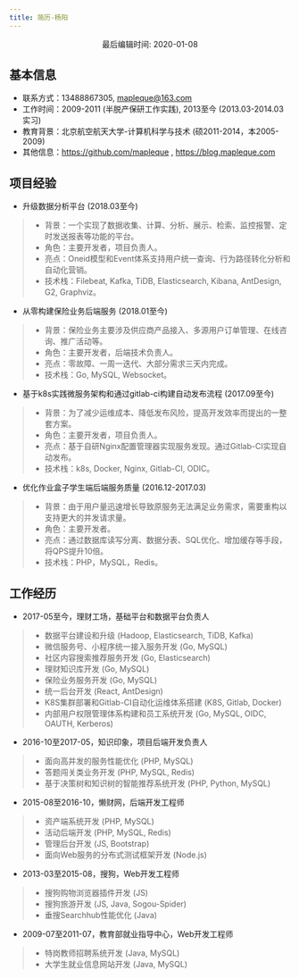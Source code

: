 ```yaml
---
title: 简历-杨阳
---
```

<p style="text-align: center"><span>最后编辑时间: 2020-01-08</span></p>

基本信息
----

- 联系方式：13488867305, mapleque@163.com
- 工作时间：2009-2011 (半脱产保研工作实践), 2013至今 (2013.03-2014.03实习)
- 教育背景：北京航空航天大学-计算机科学与技术 (硕2011-2014，本2005-2009)
- 其他信息：https://github.com/mapleque , https://blog.mapleque.com

项目经验
----

- 升级数据分析平台 (2018.03至今)
> - 背景：一个实现了数据收集、计算、分析、展示、检索、监控报警、定时发送报表等功能的平台。
> - 角色：主要开发者，项目负责人。
> - 亮点：Oneid模型和Event体系支持用户统一查询、行为路径转化分析和自动化营销。
> - 技术栈：Filebeat, Kafka, TiDB, Elasticsearch, Kibana, AntDesign, G2, Graphviz。

- 从零构建保险业务后端服务 (2018.01至今)
> - 背景：保险业务主要涉及供应商产品接入、多源用户订单管理、在线咨询、推广活动等。
> - 角色：主要开发者，后端技术负责人。
> - 亮点：零故障、一周一迭代、大部分需求三天内完成。
> - 技术栈：Go, MySQL, Websocket。

- 基于k8s实践微服务架构和通过gitlab-ci构建自动发布流程 (2017.09至今)
> - 背景：为了减少运维成本、降低发布风险，提高开发效率而提出的一整套方案。
> - 角色：主要开发者，项目负责人。
> - 亮点：基于自研Nginx配置管理器实现服务发现。通过Gitlab-CI实现自动发布。
> - 技术栈：k8s, Docker, Nginx, Gitlab-CI, ODIC。

- 优化作业盒子学生端后端服务质量 (2016.12-2017.03)
> - 背景：由于用户量迅速增长导致原服务无法满足业务需求，需要重构以支持更大的并发请求量。
> - 角色：主要开发者。
> - 亮点：通过数据库读写分离、数据分表、SQL优化、增加缓存等手段，将QPS提升10倍。
> - 技术栈：PHP，MySQL，Redis。

工作经历
----
- 2017-05至今，理财工场，基础平台和数据平台负责人
> - 数据平台建设和升级 (Hadoop, Elasticsearch, TiDB, Kafka)
> - 微信服务号、小程序统一接入服务开发 (Go, MySQL)
> - 社区内容搜索推荐服务开发 (Go, Elasticsearch)
> - 理财知识库开发 (Go, MySQL)
> - 保险业务服务开发 (Go, MySQL)
> - 统一后台开发 (React, AntDesign)
> - K8S集群部署和Gitlab-CI自动化运维体系搭建 (K8S, Gitlab, Docker)
> - 内部用户权限管理体系构建和员工系统开发 (Go, MySQL, OIDC, OAUTH, Kerberos)
- 2016-10至2017-05，知识印象，项目后端开发负责人
> - 面向高并发的服务性能优化 (PHP, MySQL)
> - 答题闯关类业务开发 (PHP, MySQL, Redis)
> - 基于决策树和知识树的智能推荐系统开发 (PHP, Python, MySQL)
- 2015-08至2016-10，懒财网，后端开发工程师
> - 资产端系统开发 (PHP, MySQL)
> - 活动后端开发 (PHP, MySQL, Redis)
> - 管理后台开发 (JS, Bootstrap)
> - 面向Web服务的分布式测试框架开发 (Node.js)
- 2013-03至2015-08，搜狗，Web开发工程师
> - 搜狗购物浏览器插件开发 (JS)
> - 搜狗旅游开发 (JS, Java, Sogou-Spider)
> - 垂搜Searchhub性能优化 (Java)
- 2009-07至2011-07，教育部就业指导中心，Web开发工程师
> - 特岗教师招聘系统开发 (Java, MySQL)
> - 大学生就业信息网站开发 (Java, MySQL)
